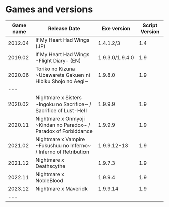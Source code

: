 # Games and versions

| Game name | Release Date | Exe version | Script Version |
| --- | --- | --- | --- |
| 2012.04 | If My Heart Had Wings (JP) | 1.4.1.2/3 | 1.4
| 2019.02 | If My Heart Had Wings -Flight Diary- (EN) |  1.9.3.0/1.9.4.0 | 1.9 |
| 2020.06 | Toriko no Kizuna ~Ubawareta Gakuen ni Hibiku Shojo no Aegi~ | 1.9.8.0 | 1.9 | 
| --- 
| 2020.02 | Nightmare x Sisters ~Ingoku no Sacrifice~ / Sacrifice of Lust-Hell | 1.9.9.9 | 1.9
| 2020.11 | Nightmare x Onmyoji ~Kindan no Paradox~ / Paradox of Forbiddance | 1.9.9.9 | 1.9
| 2021.02 | Nightmare x Vampire ~Fukushuu no Inferno~ / Inferno of Retribution | 1.9.9.12-13 | 1.9
| 2021.12 | Nightmare x Deathscythe | 1.9.7.3 | 1.9
| 2022.11 | Nightmare x NobleBlood | 1.9.9.4 |  1.9
| 2023.12 | Nightmare x Maverick | 1.9.9.14 | 1.9
| --- 
